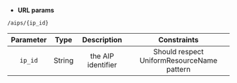 * **URL params**

`/aips/{ip_id}`  

Parameter | Type | Description | Constraints  
:-------: | :--: | :---------: | :---------:  
`ip_id` | String | the AIP identifier | Should respect UniformResourceName pattern  

